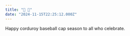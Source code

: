 ```yaml
---
title: "🍂 🧢"
date: "2024-11-15T22:25:12.000Z"
---
```


Happy corduroy baseball cap season to all who celebrate.
